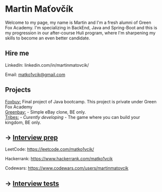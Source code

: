 # Martin Maťovčík

Welcome to my page, my name is Martin and I'm a fresh alumni of Green Fox Academy. I'm specializing in BackEnd, Java and Spring-Boot and this is my progression in our after-course Huli program, where I'm sharpening my skills to become an even better candidate.

## Hire me
LinkedIn: linkedin.com/in/martinmatovcik/

Email: matko1vcik@gmail.com

## Projects
[Foxbuy:](https://github.com/green-fox-academy/aureus-foxbuy-dd) Final project of Java bootcamp. This project is private under Green Fox Academy  
[Greenbay:](https://github.com/martinmatovcik/greenbay) - Simple eBay clone, BE only.  
[Tribes:](https://github.com/martinmatovcik/tribes) - _Curently developing_ - The game where you can build your kingdom, BE only.

## &rarr; [Interview prep](https://github.com/green-fox-academy/teaching-materials/tree/master/interview)
LeetCode: https://leetcode.com/matko1vcik/

Hackerrank: https://www.hackerrank.com/matko1vcik

Codewars: https://www.codewars.com/users/martinmatovcik

## &rarr; [Interview tests](https://github.com/green-fox-academy/teaching-materials/tree/master/project-phase/tech-interview-tests)


